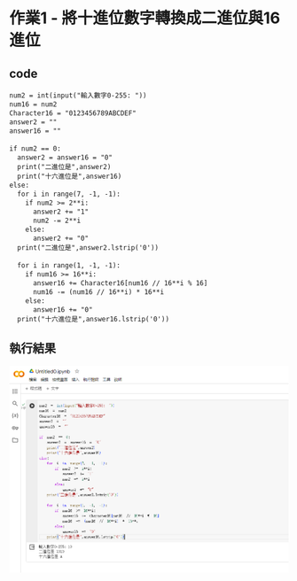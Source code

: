 # 作業1 - 將十進位數字轉換成二進位與16進位

  ## code
```
num2 = int(input("輸入數字0-255: "))
num16 = num2
Character16 = "0123456789ABCDEF"
answer2 = ""
answer16 = ""

if num2 == 0:
  answer2 = answer16 = "0"
  print("二進位是",answer2)
  print("十六進位是",answer16)
else:
  for i in range(7, -1, -1):
    if num2 >= 2**i:
      answer2 += "1"
      num2 -= 2**i
    else:
      answer2 += "0"
  print("二進位是",answer2.lstrip('0'))

  for i in range(1, -1, -1):
    if num16 >= 16**i:
      answer16 += Character16[num16 // 16**i % 16]
      num16 -= (num16 // 16**i) * 16**i
    else:
      answer16 += "0"
  print("十六進位是",answer16.lstrip('0'))
```

## 執行結果
![GitHub Logo](https://github.com/zerocube000/hw1_binary_hex_converter/blob/dc36ed331c6513ce9f5dbe624164efd984665360/work_pic.png)
